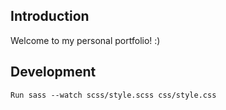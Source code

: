 ## Introduction

Welcome to my personal portfolio! :)

## Development
```
Run sass --watch scss/style.scss css/style.css
```
